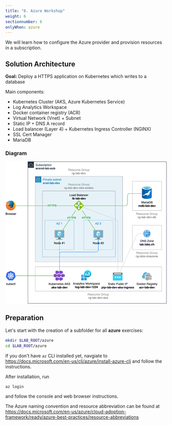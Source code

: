 ```yaml
---
title: "6. Azure Workshop"
weight: 6
sectionnumber: 6
onlyWhen: azure
---
```


We will learn how to configure the Azure provider and provision resources in a subscription.


## Solution Architecture

**Goal:** Deploy a HTTPS application on Kubernetes which writes to a database

Main components:

* Kubernetes Cluster (AKS, Azure Kubernetes Service)
* Log Analytics Workspace
* Docker container registry (ACR)
* Virtual Network (Vnet) + Subnet
* Static IP + DNS A record
* Load balancer (Layer 4) + Kubernetes Ingress Controller (NGINX)
* SSL Cert Manager
* MariaDB

### Diagram

![Azure_solution_architecture.png.png](Azure_solution_architecture.png)


## Preparation

Let's start with the creation of a subfolder for all **azure** exercises:

```bash
mkdir $LAB_ROOT/azure
cd $LAB_ROOT/azure
```

If you don't have `az` CLI installed yet, navgiate to https://docs.microsoft.com/en-us/cli/azure/install-azure-cli
and follow the instructions.

After installation, run
```bash
az login
```
and follow the console and web browser instructions.

The Azure naming convention and resource abbreviation can be found at
https://docs.microsoft.com/en-us/azure/cloud-adoption-framework/ready/azure-best-practices/resource-abbreviations
